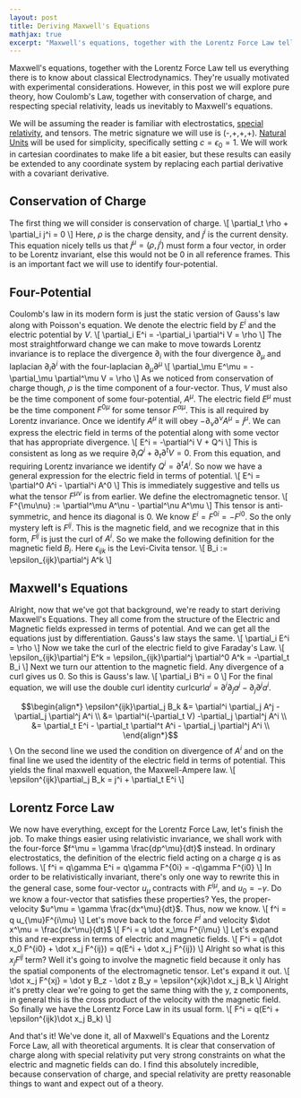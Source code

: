 ```yaml
---
layout: post
title: Deriving Maxwell's Equations
mathjax: true
excerpt: "Maxwell's equations, together with the Lorentz Force Law tell us everything there is to know about classical Electrodynamics. They're usually motivated with experimental considerations. However, in this post we will explore pure theory, how Coulomb's Law, together with conservation of charge, and respecting special relativity, leads us inevitably to Maxwell's equations."
---
```

Maxwell's equations, together with the Lorentz Force Law tell us everything there is to know about classical Electrodynamics. They're usually motivated with experimental considerations. However, in this post we will explore pure theory, how Coulomb's Law, together with conservation of charge, and respecting special relativity, leads us inevitably to Maxwell's equations.

We will be assuming the reader is familiar with electrostatics, [special relativity](/Special-Relativity-Locality), and tensors. The metric signature we will use is (-,+,+,+). [Natural Units](/Natural-Units-Constants/) will be used for simplicity, specifically setting $c = \epsilon_0 = 1$. We will work in cartesian coordinates to make life a bit easier, but these results can easily be extended to any coordinate system by replacing each partial derivative with a covariant derivative.

## Conservation of Charge
The first thing we will consider is conservation of charge.
\\[ \partial_t \rho + \partial_i j^i = 0 \\]
Here, $\rho$ is the charge density, and $j^i$ is the current density. This equation nicely tells us that $j^\mu = (\rho, j^i)$ must form a four vector, in order to be Lorentz invariant, else this would not be 0 in all reference frames. This is an important fact we will use to identify four-potential.

## Four-Potential
Coulomb's law in its modern form is just the static version of Gauss's law along with Poisson's equation. We denote the electric field by $E^i$ and the electric potential by $V$.
\\[ \partial_i E^i = -\partial_i \partial^i V = \rho \\]
The most straightforward change we can make to move towards Lorentz invariance is to replace the divergence $\partial_i$ with the four divergence $\partial_\mu$ and laplacian $\partial_i\partial^i$ with the four-laplacian $\partial_\mu\partial^\mu$
\\[ \partial_\mu E^\mu = -\partial_\mu \partial^\mu V = \rho \\]
As we noticed from conservation of charge though, $\rho$ is the time component of a four-vector. Thus, $V$ must also be the time component of some four-potential, $A^\mu$. The electric field $E^\mu$ must be the time component $F^{0\mu}$ for some tensor $F^{\alpha\mu}$. This is all required by Lorentz invariance. Once we identify $A^\mu$ it will obey $-\partial_\nu\partial^\nu A^\mu = j^\mu$. 
We can express the electric field in terms of the potential along with some vector that has appropriate divergence.
\\[ E^i = -\partial^i V + Q^i \\]
This is consistent as long as we require $\partial_i Q^i + \partial_t\partial^t V = 0$. From this equation, and requiring Lorentz invariance we identify $Q^i = \partial^t A^i$.
So now we have a general expression for the electric field in terms of potential.
\\[ E^i = \partial^0 A^i - \partial^i A^0 \\]
This is immediately suggestive and tells us what the tensor $F^{\mu\nu}$ is from earlier. We define the electromagnetic tensor.
\\[ F^{\mu\nu} := \partial^\mu A^\nu - \partial^\nu A^\mu \\]
This tensor is anti-symmetric, and hence its diagonal is 0. We know $E^i = F^{0i} = -F^{i0}$. So the only mystery left is $F^{ij}$. This is the magnetic field, and we recognize that in this form, $F^{ij}$ is just the curl of $A^i$. So we make the following definition for the magnetic field $B_i$. Here $\epsilon_{ijk}$ is the Levi-Civita tensor.
\\[ B_i := \epsilon_{ijk}\partial^j A^k \\]

## Maxwell's Equations
Alright, now that we've got that background, we're ready to start deriving Maxwell's Equations. They all come from the structure of the Electric and Magnetic fields expressed in terms of potential. And we can get all the equations just by differentiation. Gauss's law stays the same.
\\[ \partial_i E^i = \rho \\]
Now we take the curl of the electric field to give Faraday's Law.
\\[ \epsilon_{ijk}\partial^j E^k = \epsilon_{ijk}\partial^j \partial^0 A^k = -\partial_t B_i \\]
Next we turn our attention to the magnetic field. Any divergence of a curl gives us 0. So this is Gauss's law.
\\[ \partial_i B^i = 0 \\]
For the final equation, we will use the double curl identity curlcurl$a^i$ = $\partial^i \partial_j a^j - \partial_j \partial^j a^i$. <center>
$$\begin{align*}
\epsilon^{ijk}\partial_j B_k &= \partial^i \partial_j A^j - \partial_j \partial^j A^i  \\
&= \partial^i(-\partial_t V) -\partial_j \partial^j A^i \\
&= \partial_t E^i - \partial_t \partial^t A^i - \partial_j \partial^j A^i \\
\end{align*}$$ </center> \\
On the second line we used the condition on divergence of $A^i$ and on the final line we used the identity of the electric field in terms of potential. This yields the final maxwell equation, the Maxwell-Ampere law.
\\[ \epsilon^{ijk}\partial_j B_k = j^i + \partial_t E^i \\]

## Lorentz Force Law
We now have everything, except for the Lorentz Force Law, let's finish the job. To make things easier using relativistic invariance, we shall work with the four-force $f^\mu = \gamma \frac{dp^\mu}{dt}$ instead. In ordinary electrostatics, the definition of the electric field acting on a charge $q$ is as follows.
\\[ f^i = q\gamma E^i = q\gamma F^{0i} = -q\gamma F^{i0} \\]
In order to be relativistically invariant, there's only one way to rewrite this in the general case, some four-vector $u_\mu$ contracts with $F^{i\mu}$, and $u_0 = -\gamma$. Do we know a four-vector that satisfies these properties? Yes, the proper-velocity $u^\mu = \gamma \frac{dx^\mu}{dt}$. Thus, now we know. 
\\[ f^i = q u_{\mu}F^{i\mu} \\]
Let's move back to the force $F^i$ and velocity $\dot x^\mu = \frac{dx^\mu}{dt}$
\\[ F^i = q \dot x_\mu F^{i\mu} \\]
Let's expand this and re-express in terms of electric and magnetic fields.
\\[ F^i = q(\dot x_0 F^{i0} + \dot x_j F^{ij}) = q(E^i + \dot x_j F^{ij}) \\]
Alright so what is this $x_j F^{ij}$ term? Well it's going to involve the magnetic field because it only has the spatial components of the electromagnetic tensor. Let's expand it out.
\\[ \dot x_j F^{xj} = \dot y B_z - \dot z B_y = \epsilon^{xjk}\dot x_j B_k \\]
Alright it's pretty clear we're going to get the same thing with the y, z components, in general this is the cross product of the velocity with the magnetic field. So finally we have the Lorentz Force Law in its usual form.
\\[ F^i = q(E^i + \epsilon^{ijk}\dot x_j B_k) \\]

And that's it! We've done it, all of Maxwell's Equations and the Lorentz Force Law, all with theoretical arguments. It is clear that conservation of charge along with special relativity put very strong constraints on what the electric and magnetic fields can do. I find this absolutely incredible, because conservation of charge, and special relativity are pretty reasonable things to want and expect out of a theory.